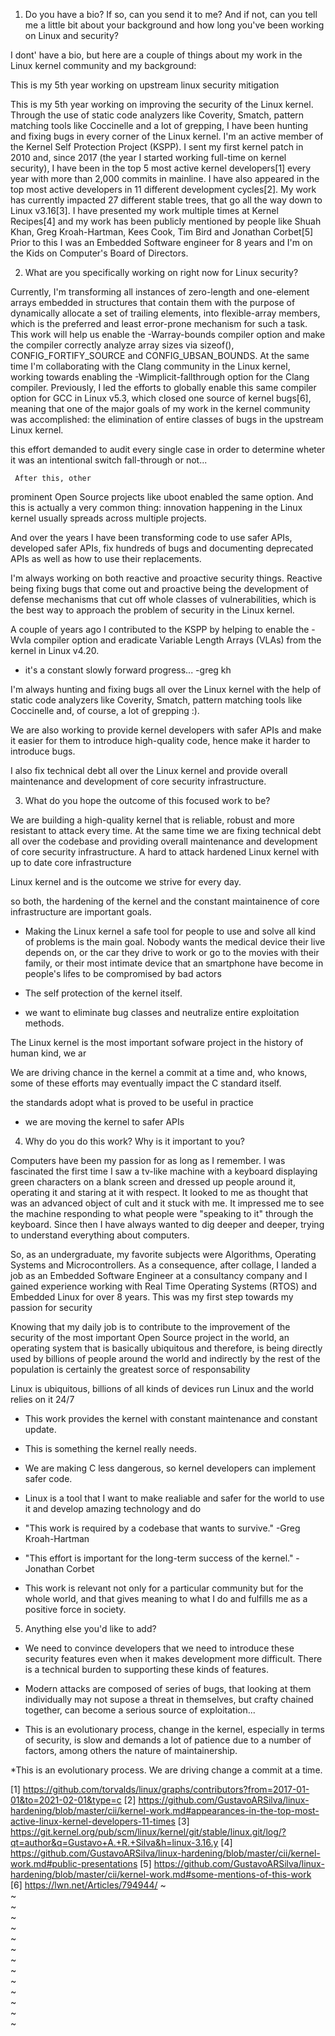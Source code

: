1. Do you have a bio? If so, can you send it to me? And if not, can you tell
me a little bit about your background and how long you've been working on
Linux and security?

I dont' have a bio, but here are a couple of things about my work in the
Linux kernel community and my background:

This is my 5th year working on upstream linux security mitigation

This is my 5th year working on improving the security of the Linux kernel.
Through the use of static code analyzers like Coverity, Smatch, pattern
matching tools like Coccinelle and a lot of grepping, I have been hunting
and fixing bugs in every corner of the Linux kernel.
I'm an active member of the Kernel Self Protection Project (KSPP). I sent
my first kernel patch in 2010 and, since 2017 (the year I started working
full-time on kernel security), I have been in the top 5 most active kernel
developers[1] every year with more than 2,000 commits in mainline. I have
also appeared in the top most active developers in 11 different development
cycles[2]. My work has currently impacted 27 different stable trees, that
go all the way down to Linux v3.16[3]. I have presented my work multiple
times at Kernel Recipes[4] and my work has been publicly mentioned by
people like Shuah Khan, Greg Kroah-Hartman, Kees Cook, Tim Bird and Jonathan
Corbet[5] Prior to this I was an Embedded Software engineer for 8 years
and I'm on the Kids on Computer's Board of Directors.

2. What are you specifically working on right now for Linux security?

Currently, I'm transforming all instances of zero-length and one-element
arrays embedded in structures that contain them with the purpose of
dynamically allocate a set of trailing elements, into flexible-array
members, which is the preferred and least error-prone mechanism for such
a task. This work will help us enable the -Warray-bounds compiler
option and make the compiler correctly analyze array sizes via sizeof(),
CONFIG_FORTIFY_SOURCE and CONFIG_UBSAN_BOUNDS.  At the same time I'm
collaborating with the Clang community in the Linux kernel, working
towards enabling the -Wimplicit-fallthrough option for the Clang compiler.
Previously, I led the efforts to globally enable this same compiler option
for GCC in Linux v5.3, which closed one source of kernel bugs[6], meaning
that one of the major goals of my work in the kernel community was
accomplished: the elimination of entire classes of bugs in the upstream
Linux kernel.

  this effort demanded to audit every single case in order to determine wheter
it was an intentional switch fall-through or not...

     After this, other
prominent Open Source projects like uboot enabled the same option. And
this is actually a very common thing: innovation happening in the Linux
kernel usually spreads across multiple projects.

And over the years I have been transforming code to use safer APIs, developed
safer APIs, fix hundreds of bugs and documenting deprecated APIs as well
as how to use their replacements.

I'm always working on both reactive and proactive security things. Reactive
being fixing bugs that come out and proactive being the development of
defense mechanisms that cut off whole classes of vulnerabilities, which is
the best way to approach the problem of security in the Linux kernel.

A couple of years ago I contributed to the KSPP by helping to enable the
-Wvla compiler option and eradicate Variable Length Arrays (VLAs) from the kernel
in Linux v4.20.

* it's a constant slowly forward progress... -greg kh

I'm always hunting and fixing bugs all over the Linux kernel with the help
of static code analyzers like Coverity, Smatch, pattern matching tools like
Coccinelle and, of course, a lot of grepping :).

We are also working to provide kernel developers with safer APIs
and make it easier for them to introduce high-quality code, hence
make it harder to introduce bugs.

I also fix technical debt all over the Linux kernel and provide overall
maintenance and development of core security infrastructure.

3. What do you hope the outcome of this focused work to be?

We are building a high-quality kernel that is reliable, robust and more
resistant to attack every time. At the same time we are fixing technical
debt all over the codebase and providing overall maintenance and
development of core security infrastructure. A hard to attack hardened
Linux kernel with up to date core infrastructure

Linux kernel and is the outcome we strive for every day.

so both, the hardening of the kernel and the constant maintainence of
core infrastructure are important goals.

* Making the Linux kernel a safe tool for people to use and solve all kind
of problems is the main goal. Nobody wants the medical device their live
depends on, or the car they drive to work or go to the movies with their
family, or their most intimate device that an smartphone have become in
people's lifes to be compromised by bad actors

* The self protection of the kernel itself.

* we want to eliminate bug classes and neutralize entire exploitation methods.

The Linux kernel is the most important sofware project in the
history of human kind, we ar

We are driving chance in the kernel a commit at a time and, who knows, some
of these efforts may eventually impact the C standard itself.

the standards adopt what is proved to be useful in practice

* we are moving the kernel to safer APIs

4. Why do you do this work? Why is it important to you?

Computers have been my passion for as long as I remember. I was
fascinated the first time I saw a tv-like machine with a keyboard
displaying green characters on a blank screen and dressed up people
around it, operating it and staring at it with respect. It looked to me
as thought that was an advanced object of cult and it stuck with me. It
impressed me to see the machine responding to what people were "speaking
to it" through the keyboard. Since then I have always wanted to dig
deeper and deeper, trying to understand everything about computers.

So, as an undergraduate, my favorite subjects were Algorithms, Operating
Systems and Microcontrollers. As a consequence, after collage, I landed
a job as an Embedded Software Engineer at a consultancy company and I
gained experience working with Real Time Operating Systems (RTOS) and
Embedded Linux for over 8 years. This was my first step towards my
passion for security


Knowing that my daily job is to contribute to the improvement of the
security of the most important Open Source project in the world, an
operating system that is basically ubiquitous and
therefore, is being directly used by billions of people around the world
and indirectly by the rest of the population is certainly the greatest
sorce of responsability

Linux is ubiquitous, billions of all kinds of devices run Linux and the
world relies on it 24/7

* This work provides the kernel with constant maintenance and constant update.

* This is something the kernel really needs.

* We are making C less dangerous, so kernel developers can implement safer
  code.

* Linux is a tool that I want to make realiable and safer for the world
to use it and develop amazing technology and do

* "This work is required by a codebase that wants to survive." -Greg Kroah-Hartman

* "This effort is important for the long-term success of the kernel." -Jonathan Corbet

* This work is relevant not only for a particular community but for the whole
world, and that gives meaning to what I do and fulfills me as a positive
force in society.

5. Anything else you'd like to add?

* We need to convince developers that we need to introduce these security
features even when it makes development more difficult. There is a
technical burden to supporting these kinds of features.

* Modern attacks are composed of series of bugs, that looking at them
individually may not supose a threat in themselves, but crafty chained
together, can become a serious source of exploitation...

* This is an evolutionary process, change in the kernel, especially in terms
of security, is slow and demands a lot of patience due to a number of factors,
among others the nature of maintainership.

*This is an evolutionary process. We are driving change a commit at a time.

[1] https://github.com/torvalds/linux/graphs/contributors?from=2017-01-01&to=2021-02-01&type=c
[2] https://github.com/GustavoARSilva/linux-hardening/blob/master/cii/kernel-work.md#appearances-in-the-top-most-active-linux-kernel-developers-11-times
[3] https://git.kernel.org/pub/scm/linux/kernel/git/stable/linux.git/log/?qt=author&q=Gustavo+A.+R.+Silva&h=linux-3.16.y
[4] https://github.com/GustavoARSilva/linux-hardening/blob/master/cii/kernel-work.md#public-presentations
[5] https://github.com/GustavoARSilva/linux-hardening/blob/master/cii/kernel-work.md#some-mentions-of-this-work
[6] https://lwn.net/Articles/794944/
~                                                                                                                                                                                                                                                                                                                                                                                                                                                                                                                                                                                                                                                                                                                                                                                                                                                                                                                                                                                                                                                                                                                                                                                                                                                                      
~                                                                                                                                                                                                                                                                                                                                                                                                                                                                                                                                                                                                                                                                                                                                                                                                                                                                                                                                                                                                                                                                                                                                                                                                                                                                      
~                                                                                                                                                                                                                                                                                                                                                                                                                                                                                                                                                                                                                                                                                                                                                                                                                                                                                                                                                                                                                                                                                                                                                                                                                                                                      
~                                                                                                                                                                                                                                                                                                                                                                                                                                                                                                                                                                                                                                                                                                                                                                                                                                                                                                                                                                                                                                                                                                                                                                                                                                                                      
~                                                                                                                                                                                                                                                                                                                                                                                                                                                                                                                                                                                                                                                                                                                                                                                                                                                                                                                                                                                                                                                                                                                                                                                                                                                                      
~                                                                                                                                                                                                                                                                                                                                                                                                                                                                                                                                                                                                                                                                                                                                                                                                                                                                                                                                                                                                                                                                                                                                                                                                                                                                      
~                                                                                                                                                                                                                                                                                                                                                                                                                                                                                                                                                                                                                                                                                                                                                                                                                                                                                                                                                                                                                                                                                                                                                                                                                                                                      
~                                                                                                                                                                                                                                                                                                                                                                                                                                                                                                                                                                                                                                                                                                                                                                                                                                                                                                                                                                                                                                                                                                                                                                                                                                                                      
~                                                                                                                                                                                                                                                                                                                                                                                                                                                                                                                                                                                                                                                                                                                                                                                                                                                                                                                                                                                                                                                                                                                                                                                                                                                                      
~                                                                                                                                                                                                                                                                                                                                                                                                                                                                                                                                                                                                                                                                                                                                                                                                                                                                                                                                                                                                                                                                                                                                                                                                                                                                      
~                                                                                                                                                                                                                                                                                                                                                                                                                                                                                                                                                                                                                                                                                                                                                                                                                                                                                                                                                                                                                                                                                                                                                                                                                                                                      
~                                                                                                                                                                                                                                                                                                                                                                                                                                                                                                                                                                                                                                                                                                                                                                                                                                                                                                                                                                                                                                                                                                                                                                                                                                                                      
~                                                                                                                                                                                                                                                                                                                                                                                                                                                                                                                                                                                                                                                                                                                                                                                                                                                                                                                                                                                                                                                                                                                                                                                                                                                                      
~                                                                                                       
